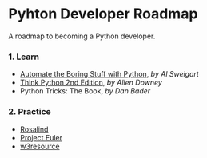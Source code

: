 # Pyhton Developer Roadmap
A roadmap to becoming a Python developer.

### 1. Learn

- [Automate the Boring Stuff with Python](https://automatetheboringstuff.com/), *by Al Sweigart*
- [Think Python 2nd Edition](https://greenteapress.com/wp/think-python-2e/), *by Allen Downey*
- Python Tricks: The Book, *by Dan Bader*
    
### 2. Practice 

- [Rosalind](http://rosalind.info/problems/locations/) 
- [Project Euler](https://projecteuler.net/archives/)
- [w3resource](https://www.w3resource.com/python-exercises/)

